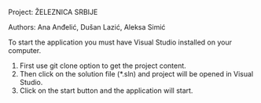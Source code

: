 Project: ŽELEZNICA SRBIJE

Authors: Ana Anđelić, Dušan Lazić, Aleksa Simić

To start the application you must have Visual Studio installed on your computer.

1. First use git clone option to get the project content.
2. Then click on the solution file (*.sln) and project will be opened in Visual Studio.
3. Click on the start button and the application will start.